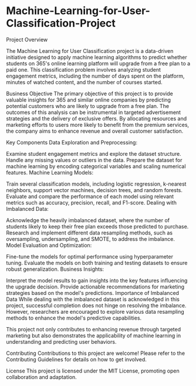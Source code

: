 # Machine-Learning-for-User-Classification-Project
Project Overview

The Machine Learning for User Classification project is a data-driven initiative designed to apply machine learning algorithms to predict whether students on 365's online learning platform will upgrade from a free plan to a paid one. This classification problem involves analyzing student engagement metrics, including the number of days spent on the platform, minutes of watched content, and the number of courses started.

Business Objective
The primary objective of this project is to provide valuable insights for 365 and similar online companies by predicting potential customers who are likely to upgrade from a free plan. The outcomes of this analysis can be instrumental in targeted advertisement strategies and the delivery of exclusive offers. By allocating resources and marketing efforts to users more likely to benefit from the premium services, the company aims to enhance revenue and overall customer satisfaction.

Key Components
Data Exploration and Preprocessing:

Examine student engagement metrics and explore the dataset structure.
Handle any missing values or outliers in the data.
Prepare the dataset for machine learning by encoding categorical variables and scaling numerical features.
Machine Learning Models:

Train several classification models, including logistic regression, k-nearest neighbors, support vector machines, decision trees, and random forests.
Evaluate and compare the performance of each model using relevant metrics such as accuracy, precision, recall, and F1-score.
Dealing with Imbalanced Data:

Acknowledge the heavily imbalanced dataset, where the number of students likely to keep their free plan exceeds those predicted to purchase.
Research and implement different data resampling methods, such as oversampling, undersampling, and SMOTE, to address the imbalance.
Model Evaluation and Optimization:

Fine-tune the models for optimal performance using hyperparameter tuning.
Evaluate the models on both training and testing datasets to ensure robust generalization.
Business Insights:

Interpret the model results to gain insights into the key features influencing the upgrade decision.
Provide actionable recommendations for marketing strategies based on the model's predictions.
Importance of Imbalanced Data
While dealing with the imbalanced dataset is acknowledged in this project, successful completion does not hinge on resolving the imbalance. However, researchers are encouraged to explore various data resampling methods to enhance the model's predictive capabilities.

This project not only contributes to enhancing revenue through targeted marketing but also demonstrates the applicability of machine learning in understanding and predicting user behaviors.

Contributing
Contributions to this project are welcome! Please refer to the Contributing Guidelines for details on how to get involved.

License
This project is licensed under the MIT License, promoting open collaboration and adaptation.

